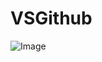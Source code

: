 # VSGithub


![Image](https://github.com/user-attachments/assets/e9b7ccab-6452-4680-b6fe-c24ed264f50d)
